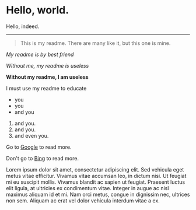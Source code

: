 Hello, world.
==============
Hello, indeed.
______________

> This is my readme. There are many like it, but this one is mine.

_My readme is by best friend_

*Without me, my readme is useless*

**Without my readme, I am useless**

I must use my readme to educate
* you
* you
* and you

1. and you.
2. and you.
3. and even you.

Go to [Google](http://www.google.com) to read more.

Don't go to [Bing](http://www.bing.com) to read more.

Lorem ipsum dolor sit amet, consectetur adipiscing elit. Sed vehicula eget metus vitae efficitur. Vivamus vitae accumsan leo, in dictum nisi. Ut feugiat mi eu suscipit mollis. Vivamus blandit ac sapien ut feugiat. Praesent luctus elit ligula, at ultricies ex condimentum vitae. Integer in augue ac nisl maximus aliquam id et mi. Nam orci metus, congue in dignissim nec, ultrices non sem. Aliquam ac erat vel dolor vehicula interdum vitae a ex.


